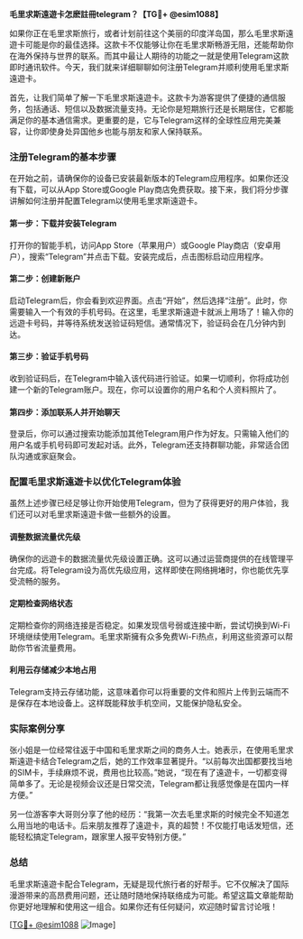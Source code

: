 **毛里求斯遠遊卡怎麽註冊telegram？【TG💪+ @esim1088】**

如果你正在毛里求斯旅行，或者计划前往这个美丽的印度洋岛国，那么毛里求斯遠遊卡可能是你的最佳选择。这款卡不仅能够让你在毛里求斯畅游无阻，还能帮助你在海外保持与世界的联系。而其中最让人期待的功能之一就是使用Telegram这款即时通讯软件。今天，我们就来详细聊聊如何注册Telegram并顺利使用毛里求斯遠遊卡。

首先，让我们简单了解一下毛里求斯遠遊卡。这款卡为游客提供了便捷的通信服务，包括通话、短信以及数据流量支持。无论你是短期旅行还是长期居住，它都能满足你的基本通信需求。更重要的是，它与Telegram这样的全球性应用完美兼容，让你即使身处异国他乡也能与朋友和家人保持联系。

### 注册Telegram的基本步骤

在开始之前，请确保你的设备已安装最新版本的Telegram应用程序。如果你还没有下载，可以从App Store或Google Play商店免费获取。接下来，我们将分步骤讲解如何注册并配置Telegram以使用毛里求斯遠遊卡。

#### 第一步：下载并安装Telegram

打开你的智能手机，访问App Store（苹果用户）或Google Play商店（安卓用户），搜索“Telegram”并点击下载。安装完成后，点击图标启动应用程序。

#### 第二步：创建新账户

启动Telegram后，你会看到欢迎界面。点击“开始”，然后选择“注册”。此时，你需要输入一个有效的手机号码。在这里，毛里求斯遠遊卡就派上用场了！输入你的远遊卡号码，并等待系统发送验证码短信。通常情况下，验证码会在几分钟内到达。

#### 第三步：验证手机号码

收到验证码后，在Telegram中输入该代码进行验证。如果一切顺利，你将成功创建一个新的Telegram账户。现在，你可以设置你的用户名和个人资料照片了。

#### 第四步：添加联系人并开始聊天

登录后，你可以通过搜索功能添加其他Telegram用户作为好友。只需输入他们的用户名或手机号码即可发起对话。此外，Telegram还支持群聊功能，非常适合团队沟通或家庭聚会。

### 配置毛里求斯遠遊卡以优化Telegram体验

虽然上述步骤已经足够让你开始使用Telegram，但为了获得更好的用户体验，我们还可以对毛里求斯遠遊卡做一些额外的设置。

#### 调整数据流量优先级

确保你的远遊卡的数据流量优先级设置正确。这可以通过运营商提供的在线管理平台完成。将Telegram设为高优先级应用，这样即使在网络拥堵时，你也能优先享受流畅的服务。

#### 定期检查网络状态

定期检查你的网络连接是否稳定。如果发现信号弱或连接中断，尝试切换到Wi-Fi环境继续使用Telegram。毛里求斯擁有众多免费Wi-Fi热点，利用这些资源可以帮助你节省流量费用。

#### 利用云存储减少本地占用

Telegram支持云存储功能，这意味着你可以将重要的文件和照片上传到云端而不是保存在本地设备上。这样既能释放手机空间，又能保护隐私安全。

### 实际案例分享

张小姐是一位经常往返于中国和毛里求斯之间的商务人士。她表示，在使用毛里求斯遠遊卡结合Telegram之后，她的工作效率显著提升。“以前每次出国都要找当地的SIM卡，手续麻烦不说，费用也比较高。”她说，“现在有了遠遊卡，一切都变得简单多了。无论是视频会议还是日常交流，Telegram都让我感觉像是在国内一样方便。”

另一位游客李大哥则分享了他的经历：“我第一次去毛里求斯的时候完全不知道怎么用当地的电话卡。后来朋友推荐了遠遊卡，真的超赞！不仅能打电话发短信，还能轻松搞定Telegram，跟家里人报平安特别方便。”

### 总结

毛里求斯遠遊卡配合Telegram，无疑是现代旅行者的好帮手。它不仅解决了国际漫游带来的高昂费用问题，还让随时随地保持联络成为可能。希望这篇文章能帮助你更好地理解和使用这一组合。如果你还有任何疑问，欢迎随时留言讨论哦！

[[TG💪+ @esim1088](https://t.me/s/esim1088) ![Image](https://i.postimg.cc/4NQfJmqS/Snipaste-2025-05-13-00-14-12.png)]
